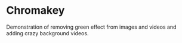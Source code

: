# Chromakey
Demonstration of removing green effect from images and videos and adding crazy background videos. 

